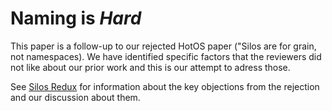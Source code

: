 # Naming is _Hard_

This paper is a follow-up to our rejected HotOS paper ("Silos are for grain, not
namespaces).  We have identified specific factors that the reviewers did not
like about our prior work and this is our attempt to adress those.

See [Silos
Redux](https://docs.google.com/spreadsheets/d/1NGW2dpxqdKW8uKJg60HuIx7FydF-OTBS0O6YWt25U90/edit#gid=0)
for information about the key objections from the rejection and our discussion
about them.


